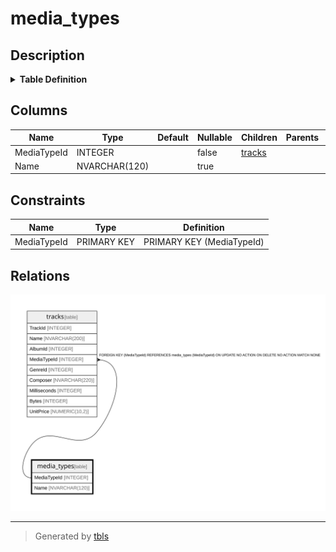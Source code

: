 # media_types

## Description

<details>
<summary><strong>Table Definition</strong></summary>

```sql
CREATE TABLE "media_types"
(
    [MediaTypeId] INTEGER PRIMARY KEY AUTOINCREMENT NOT NULL,
    [Name] NVARCHAR(120)
)
```

</details>

## Columns

| Name | Type | Default | Nullable | Children | Parents | Comment |
| ---- | ---- | ------- | -------- | -------- | ------- | ------- |
| MediaTypeId | INTEGER |  | false | [tracks](tracks.md) |  |  |
| Name | NVARCHAR(120) |  | true |  |  |  |

## Constraints

| Name | Type | Definition |
| ---- | ---- | ---------- |
| MediaTypeId | PRIMARY KEY | PRIMARY KEY (MediaTypeId) |

## Relations

![er](media_types.svg)

---

> Generated by [tbls](https://github.com/k1LoW/tbls)
